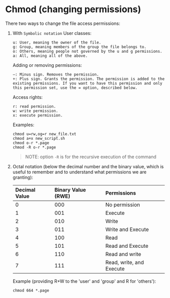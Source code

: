 # Chmod (changing permissions)

There two ways to change the file access permissions:

1. With `Symbolic notation`
    User classes:
    ```
    u: User, meaning the owner of the file.
    g: Group, meaning members of the group the file belongs to.
    o: Others, meaning people not governed by the u and g permissions.
    a: All, meaning all of the above.
    ```
    Adding or removing permissions:
    ```
    –: Minus sign. Removes the permission.
    +: Plus sign. Grants the permission. The permission is added to the existing permissions. If you want to have this permission and only this permission set, use the = option, described below.
    ```
    Access rights:
    ```
    r: read permission.
    w: write permission.
    x: execute permission.
    ```
    
    Examples:
    ```
    chmod u=rw,og=r new_file.txt
    chmod a+x new_script.sh
    chmod o-r *.page
    chmod -R o-r *.page
    ```
    > NOTE: option `-R` is for the recursive execution of the command

2. Octal notation (below the decimal number and the binary value, which is useful to remember and to understand what permissions we are granting):

    | Decimal Value | Binary Value (RWE) | Permissions |
    | :--- | :--- | :--- |
    | 0 | 000 | No permission |
    | 1 | 001 | Execute |
    | 2 | 010 | Write |
    | 3 | 011 | Write and Execute |
    | 4 | 100 | Read |
    | 5 | 101 | Read and Execute |
    | 6 | 110 | Read and write |
    | 7 | 111 | Read, write, and Execute |


    Example (providing R+W to the 'user' and 'group' and R for 'others'):
    ```
    chmod 664 *.page
    ```
